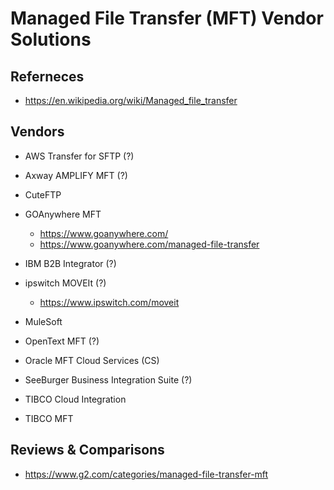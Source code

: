 
# Managed File Transfer (MFT) Vendor Solutions

## Referneces
- https://en.wikipedia.org/wiki/Managed_file_transfer


## Vendors
- AWS Transfer for SFTP (?)

- Axway AMPLIFY MFT (?)

- CuteFTP

- GOAnywhere MFT
  - https://www.goanywhere.com/
  - https://www.goanywhere.com/managed-file-transfer

- IBM B2B Integrator (?)

- ipswitch MOVEIt (?)
  + https://www.ipswitch.com/moveit


- MuleSoft

- OpenText MFT (?)

- Oracle MFT Cloud Services (CS)

- SeeBurger Business Integration Suite (?)

- TIBCO Cloud Integration

- TIBCO MFT 





## Reviews & Comparisons
- https://www.g2.com/categories/managed-file-transfer-mft
